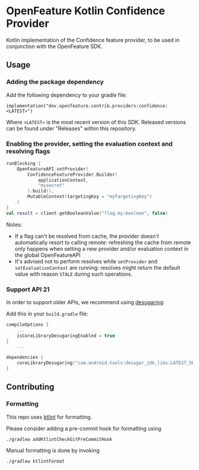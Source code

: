 # OpenFeature Kotlin Confidence Provider

Kotlin implementation of the Confidence feature provider, to be used in conjunction with the OpenFeature SDK.

## Usage

### Adding the package dependency

Add the following dependency to your gradle file:
```
implementation("dev.openfeature.contrib.providers:confidence:<LATEST>")
```

Where `<LATEST>` is the most recent version of this SDK. Released versions can be found under "Releases" within this repository.


### Enabling the provider, setting the evaluation context and resolving flags

```kotlin
runBlocking {
    OpenFeatureAPI.setProvider(
        ConfidenceFeatureProvider.Builder(
            applicationContext,
            "mysecret"
        ).build(),
        MutableContext(targetingKey = "myTargetingKey")
    )
}
val result = client.getBooleanValue("flag.my-boolean", false)
```

Notes:
- If a flag can't be resolved from cache, the provider doesn't automatically resort to calling remote: refreshing the cache from remote only happens when setting a new provider and/or evaluation context in the global OpenFeatureAPI
- It's advised not to perform resolves while `setProvider` and `setEvaluationContext` are running: resolves might return the default value with reason `STALE` during such operations.


### Support API 21

In order to support older APIs, we recommend using [desugaring](https://developer.android.com/studio/write/java8-support-table):

Add this in your `build.gradle` file:

```kotlin
compileOptions {
    ...
    isCoreLibraryDesugaringEnabled = true
}
    ...

dependencies {
    coreLibraryDesugaring("com.android.tools:desugar_jdk_libs:LATEST_VERSION")
}
```


## Contributing

### Formatting

This repo uses [ktlint](https://github.com/JLLeitschuh/ktlint-gradle) for formatting.

Please consider adding a pre-commit hook for formatting using

```
./gradlew addKtlintCheckGitPreCommitHook
```
Manual formatting is done by invoking
```
./gradlew ktlintFormat
```

